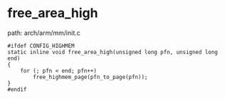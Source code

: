 free_area_high
========================================

path: arch/arm/mm/init.c
```
#ifdef CONFIG_HIGHMEM
static inline void free_area_high(unsigned long pfn, unsigned long end)
{
    for (; pfn < end; pfn++)
        free_highmem_page(pfn_to_page(pfn));
}
#endif
```